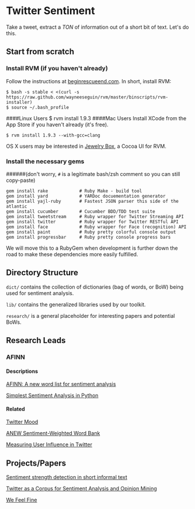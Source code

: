 Twitter Sentiment
=================
Take a tweet, extract a *TON* of information out of a short bit of text.
Let's do this.

Start from scratch
------------------
### Install RVM (if you haven't already)
Follow the instructions at [beginrescueend.com](http://beginrescueend.com/). In short, install RVM:

	$ bash -s stable < <(curl -s https://raw.github.com/wayneeseguin/rvm/master/binscripts/rvm-installer)
	$ source ~/.bash_profile

####Linux Users
	$ rvm install 1.9.3 
####Mac Users
Install XCode from the App Store if you haven't already (it's free).

	$ rvm install 1.9.3 --with-gcc=clang

OS X users may be interested in [Jewelry Box](http://unfiniti.com/software/mac/jewelrybox), a Cocoa UI for RVM.

### Install the necessary gems
######(don't worry, `#` is a legitimate bash/zsh comment so you can still copy-paste)

	gem install rake 			# Ruby Make - build tool
	gem install yard 			# YARDoc docuementation generator
	gem install yajl-ruby		# Fastest JSON parser this side of the atlantic
	gem install cucumber		# Cucumber BDD/TDD test suite
	gem install tweetstream		# Ruby wrapper for Twitter Streaming API
	gem install twitter			# Ruby wrapper for Twitter RESTful API
	gem install face			# Ruby wrapper for Face (recognition) API
	gem install paint			# Ruby pretty colorful console output
	gem install progressbar		# Ruby pretty console progress bars
	
We will move this to a RubyGem when development is further down the road to make these dependencies more easily fulfilled.

Directory Structure
-------------------
`dict/` contains the collection of dictionaries (bag of words, or BoW) being used for sentiment analysis.

`lib/` contains the generalized libraries used by our toolkit.

`research/` is a general placeholder for interesting papers and potential BoWs.
	

Research Leads
--------------
### AFINN
#### Descriptions
[AFINN: A new word list for sentiment analysis](http://fnielsen.posterous.com/afinn-a-new-word-list-for-sentiment-analysis)

[Simplest Sentiment Analysis in Python](http://fnielsen.posterous.com/simplest-sentiment-analysis-in-python-with-af)

#### Related
[Twitter Mood](http://www.ccs.neu.edu/home/amislove/twittermood/)

[ANEW Sentiment-Weighted Word Bank](http://csea.phhp.ufl.edu/media/anewmessage.html)

[Measuring User Influence in Twitter](http://an.kaist.ac.kr/~mycha/docs/icwsm2010_cha.pdf)


Projects/Papers
---------------

[Sentiment strength detection in short informal text](http://onlinelibrary.wiley.com/doi/10.1002/asi.21416/abstract)

[Twitter as a Corpus for Sentiment Analysis and Opinion Mining](http://deepthoughtinc.com/wp-content/uploads/2011/01/Twitter-as-a-Corpus-for-Sentiment-Analysis-and-Opinion-Mining.pdf)

[We Feel Fine](http://wefeelfine.org/faq.html)


